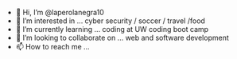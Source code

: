 - 👋 Hi, I’m @laperolanegra10
- 👀 I’m interested in ... cyber security / soccer / travel /food
- 🌱 I’m currently learning ... coding at UW coding boot camp
- 💞️ I’m looking to collaborate on ... web and software development 
- 📫 How to reach me ...

<!---
laperolanegra10/laperolanegra10 is a ✨ special ✨ repository because its `README.md` (this file) appears on your GitHub profile.
You can click the Preview link to take a look at your changes.
--->
